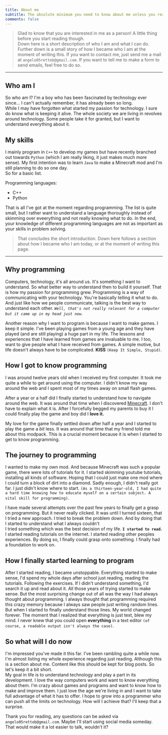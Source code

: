 ```yaml
---
title: About me
subtitle: The absolute minimum you need to know about me unless you read further
comments: false
---
```

> Glad to know that you are interested in me as a person! A little thing before you start reading though.  
Down here is a short description of who I am and what I can do. Further down is a small story of how I became who I am at the moment of writing this. If you want to contact me, just send me a mail at `angelo05rettob@gmail.com`. If you want to tell me to make a form to send emails, feel free to do so.

___
## Who am I 
So who am I? I'm a boy who has been fascinated by technology ever since... I can't actually remember, it has already been so long.  
While I may have forgotten what started my passion for technology. I sure do know what is keeping it alive. The whole society we are living in revolves around technology. Some people take it for granted, but I want to understand everything about it. 

## My skills
I mainly program in `C++` to develop my games but have recently branched out towards `Python` (which I am really liking, it just makes much more sense). My first intention was to learn `Java` to make a Minecraft mod and I'm still planning to do so one day.  
So for a basic list.  

Programming languages:

* C++
* Python

That is all I've got at the moment regarding programming. The list is quite small, but I rather want to understand a language thoroughly instead of skimming over eveerything and not really knowing what to do. In the end, your knowledge of different programming languages are not as important as your skills in problem solving. 

> That concludes the short introduction. Down here follows a section about how I became who I am today, or at the moment of writing this page.  

___

## Why programming
Computers, technology, it's all around us. It's something I want to understand. So what better way to understand then to build it yourself. That is how my passion for programming grew. Programming is a way of communicating with your technology. You're basically telling it what to do. And just like how we people communicate, talking is the best way to understand each other. _`Well, that's not really relevant for a computer but it came up in my head just now`_.  

Another reason why I want to program is because I want to make games. I keep it simple. I've been playing games from a young age and they have played (and are still playing) a huge part in my life. The lessons and experiences that I have learned from games are invaluable to me. I too, want to give people what I have received from games. A simple motive, but life doesn't always have to be complicated. **KISS** `(Keep It Simple, Stupid)`.

## How I got to know programming
I was around twelve years old when I received my first computer. It took me quite a while to get around using the computer. I didn't know my way around the web and I spent most of my times away on small flash games.

After a year or a half did I finally started to understand how to navigate around the web. It was around that time when I discovered [Minecraft](https://minecraft.net/en-us/ "Yep this game"). I don't have to explain what it is. After I forcefully begged my parents to buy it I could finally play the game and boy did I **love it.** 

My love for the game finally settled down after half a year and I started to play the game a _bit_ less. It was around that time that my friend told me about this modpack. This is a crucial moment because it is when I started to get to know programming.

## The journey to programming
I wanted to make my own mod. And because Minecraft was such a popular game, there were lots of tutorials for it. I started skimming youtube tutorials, installing all kinds of software. Hoping that I could just make one mod where I could turn a block of dirt into a diamond. Sadly enough, I didn't really got far. I just didn't know where to start. `(As a thirteen-year-old, I had quite a hard time knowing how to educate myself on a certain subject. A vital skill for programming)`.

I have made several attempts over the past few years to finally get a grasp on programming. But it never really clicked. It was until I turned sixteen, that I tried a new approach. I tried to break the problem down. And by doing that I started to understand what I always couldn't  
I tried something which was the best decision of my life. **`I started to read`.** I started reading tutorials on the internet. I started reading other peoples experiences. By doing so, I finally could grasp onto something. I finally had a foundation to work on.

## How I finally started learning to program
After I started reading, I became unstoppable. Everything started to make sense, I'd spend my whole days after school just reading, reading the tutorials. Following the exercises. If I didn't understand something, I'd search it up and read about it. All those years of trying started to make sense. But the most surprising change out of all was the way I had always thought about programming. I always thought that programming required this crazy memory because I always saw people just writing random lines. But when I started to finally understand those lines. My world changed forever. The moment that I realized that everything is just text, blew my mind. I never knew that you could open **everything** in a text editor `(of course, a readable output isn't always the case)`.

## So what will I do now
I'm impressed you've made it this far. I've been rambling quite a while now. I'm almost listing my whole experience regarding just reading. Although this is a section about me. Content like this should be kept for blog posts. So let's keep it a bit short.  
My goal in life is to understand technology and play a part in its development. I love the way computers work and want to know everything about them. I'm crazy about games and programs and want to know how to make and improve them. I just love the age we're living in and I want to take full advantage of what it has to offer. I hope to grow into a programmer who can push all the limits on technology. How will I achieve that? I'll keep that a surprise.

Thank you for reading, any questions can be asked via `angelo05rettob@gmail.com`. Maybe I'll start using social media someday. That would make it a lot easier to talk, wouldn't it?